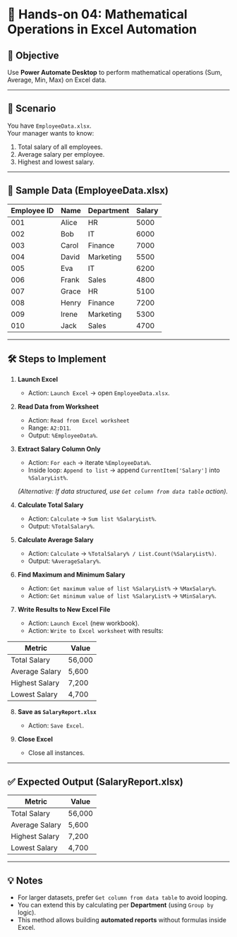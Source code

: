 # 📘 Hands-on 04: Mathematical Operations in Excel Automation

## 🎯 Objective
Use **Power Automate Desktop** to perform mathematical operations (Sum, Average, Min, Max) on Excel data.

---

## 📂 Scenario
You have `EmployeeData.xlsx`.  
Your manager wants to know:
1. Total salary of all employees.  
2. Average salary per employee.  
3. Highest and lowest salary.  

---

## 📑 Sample Data (EmployeeData.xlsx)

| Employee ID | Name   | Department | Salary |
|-------------|--------|------------|--------|
| 001         | Alice  | HR         | 5000   |
| 002         | Bob    | IT         | 6000   |
| 003         | Carol  | Finance    | 7000   |
| 004         | David  | Marketing  | 5500   |
| 005         | Eva    | IT         | 6200   |
| 006         | Frank  | Sales      | 4800   |
| 007         | Grace  | HR         | 5100   |
| 008         | Henry  | Finance    | 7200   |
| 009         | Irene  | Marketing  | 5300   |
| 010         | Jack   | Sales      | 4700   |

---

## 🛠 Steps to Implement
1. **Launch Excel**  
   - Action: `Launch Excel` → open `EmployeeData.xlsx`.

2. **Read Data from Worksheet**  
   - Action: `Read from Excel worksheet`  
   - Range: `A2:D11`.  
   - Output: `%EmployeeData%`.

3. **Extract Salary Column Only**  
   - Action: `For each` → iterate `%EmployeeData%`.  
   - Inside loop: `Append to list` → append `CurrentItem['Salary']` into `%SalaryList%`.

   *(Alternative: If data structured, use `Get column from data table` action).*

4. **Calculate Total Salary**  
   - Action: `Calculate` → `Sum list %SalaryList%`.  
   - Output: `%TotalSalary%`.

5. **Calculate Average Salary**  
   - Action: `Calculate` → `%TotalSalary% / List.Count(%SalaryList%)`.  
   - Output: `%AverageSalary%`.

6. **Find Maximum and Minimum Salary**  
   - Action: `Get maximum value of list %SalaryList%` → `%MaxSalary%`.  
   - Action: `Get minimum value of list %SalaryList%` → `%MinSalary%`.

7. **Write Results to New Excel File**  
   - Action: `Launch Excel` (new workbook).  
   - Action: `Write to Excel worksheet` with results:

| Metric            | Value   |
|-------------------|---------|
| Total Salary      | 56,000  |
| Average Salary    | 5,600   |
| Highest Salary    | 7,200   |
| Lowest Salary     | 4,700   |

8. **Save as `SalaryReport.xlsx`**  
   - Action: `Save Excel`.  

9. **Close Excel**  
   - Close all instances.

---

## ✅ Expected Output (SalaryReport.xlsx)

| Metric            | Value |
|-------------------|-------|
| Total Salary      | 56,000 |
| Average Salary    | 5,600 |
| Highest Salary    | 7,200 |
| Lowest Salary     | 4,700 |

---

## 💡 Notes
- For larger datasets, prefer `Get column from data table` to avoid looping.  
- You can extend this by calculating per **Department** (using `Group by` logic).  
- This method allows building **automated reports** without formulas inside Excel.  

